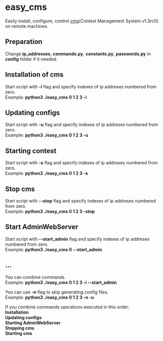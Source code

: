 # easy_cms  
Easily install, configure, control [cms](http://cms-dev.github.io/)(Contest Management System v1.3rc0) on remote machines.  

## Preparation  
Change **ip_addresses**, **commands.py**, **constants.py**, **passwords.py** in **config** folder if it needed.  

## Installation of cms  
Start script with **-i** flag and specify indexes of ip addreses numbered from zero.  
Example: **python3 ./easy_cms 0 1 2 3 -i**  

## Updating configs
Start script with **-u** flag and specify indexes of ip addreses numbered from zero.  
Example: **python3 ./easy_cms 0 1 2 3 -u**  

## Starting contest
Start script with **-s** flag and specify indexes of ip addreses numbered from zero.  
Example: **python3 ./easy_cms 0 1 2 3 -s**  

## Stop cms
Start script with **--stop** flag and specify indexes of ip addreses numbered from zero.  
Example: **python3 ./easy_cms 0 1 2 3 -stop**  

## Start AdminWebServer
Start script with **--start_admin** flag and specify indexes of ip addreses numbered from zero.  
Example: **python3 ./easy_cms 0 --start_admin**  

## ...  
You can combine commands.  
Example: **python3 ./easy_cms 0 1 2 3 -i --start_admin**  

You can use **-n** flag to skip generating config files.  
Example: **python3 ./easy_cms 0 1 2 3 -n -u**  

If you combine commands operations executed in this order:  
**Installation**  
**Updating configs**  
**Starting AdminWebServer**  
**Stopping cms**  
**Starting cms**  
